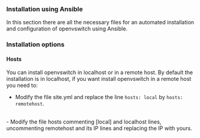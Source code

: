 ### Installation using Ansible
In this section there are all the necessary files for an automated installation and configuration of openvswitch using Ansible. 

### Installation options

#### Hosts

You can install openvswitch in localhost or in a remote host. By default the installation is in localhost, if you want install openvswitch in a remote host you need to:
<br />
- Modify the file site.yml and replace the line `hosts: local` by `hosts: remotehost`.
<br />
- Modify the file hosts commenting [local] and localhost lines, uncommenting remotehost and its IP lines and replacing the IP with yours.


